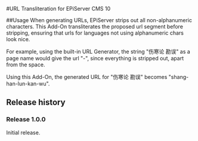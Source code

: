 ﻿#URL Transliteration for EPiServer CMS 10

##Usage
When generating URLs, EPiServer strips out all non-alphanumeric characters. 
This Add-On transliterates the proposed url segment before stripping, ensuring that urls for languages not using alphanumeric chars look nice.

For example, using the built-in URL Generator, the string "伤寒论 勘误" as a page name would give the url "-", since everything is stripped out, apart from the space.

Using this Add-On, the generated URL for "伤寒论 勘误" becomes "shang-han-lun-kan-wu".

## Release history

### Release 1.0.0
Initial release.